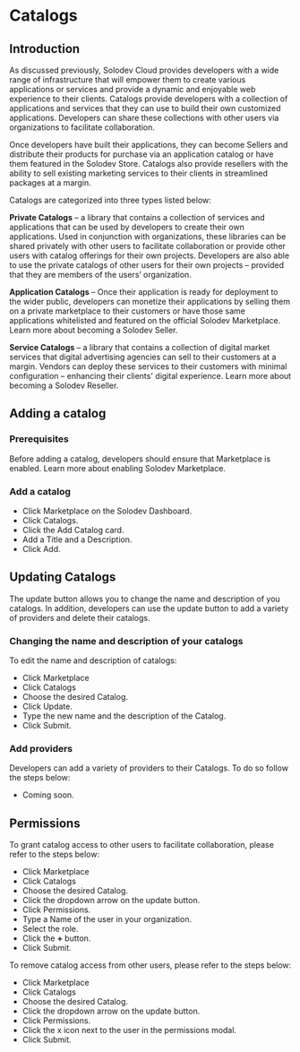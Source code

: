 # Catalogs

## Introduction
As discussed previously, Solodev Cloud provides developers with a wide range of infrastructure that will empower them to create various applications or services and provide a dynamic and enjoyable web experience to their clients. Catalogs provide developers with a collection of applications and services that they can use to build their own customized applications. Developers can share these collections with other users via organizations to facilitate collaboration. 

 

Once developers have built their applications, they can become Sellers and distribute their products for purchase via an application catalog or have them featured in the Solodev Store. Catalogs also provide resellers with the ability to sell existing marketing services to their clients in streamlined packages at a margin. 

 

Catalogs are categorized into three types listed below:

 

**Private Catalogs** – a library that contains a collection of services and applications that can be used by developers to create their own applications. Used in conjunction with organizations, these libraries can be shared privately with other users to facilitate collaboration or provide other users with catalog offerings for their own projects. Developers are also able to use the private catalogs of other users for their own projects – provided that they are members of the users’ organization.

 

**Application Catalogs** – Once their application is ready for deployment to the wider public, developers can monetize their applications by selling them on a private marketplace to their customers or have those same applications whitelisted and featured on the official Solodev Marketplace. Learn more about becoming a Solodev Seller.

 

**Service Catalogs** – a library that contains a collection of digital market services that digital advertising agencies can sell to their customers at a margin. Vendors can deploy these services to their customers with minimal configuration – enhancing their clients' digital experience. Learn more about becoming a Solodev Reseller.

## Adding a catalog 

### Prerequisites
Before adding a catalog, developers should ensure that Marketplace is enabled. Learn more about enabling Solodev Marketplace. 

### Add a catalog
- Click Marketplace on the Solodev Dashboard. 
- Click Catalogs. 
- Click the Add Catalog card.
- Add a Title and a Description. 
- Click Add. 

## Updating Catalogs
The update button allows you to change the name and description of you catalogs. In addition, developers can use the update button to add a variety of providers and delete their catalogs. 

### Changing the name and description of your catalogs

To edit the name and description of catalogs: 
- Click Marketplace
- Click Catalogs 
- Choose the desired Catalog. 
- Click Update. 
- Type the new name and the description of the Catalog. 
- Click Submit. 

### Add providers

Developers can add a variety of providers to their Catalogs. To do so follow the steps below: 

- Coming soon. 

## Permissions 

To grant catalog access to other users to facilitate collaboration, please refer to the steps below:

- Click Marketplace
- Click Catalogs 
- Choose the desired Catalog. 
- Click the dropdown arrow on the update button.
- Click Permissions. 
- Type a Name of the user in your organization. 
- Select the role. 
- Click the **+** button. 
- Click Submit.

To remove catalog access from other users, please refer to the steps below:

- Click Marketplace
- Click Catalogs 
- Choose the desired Catalog. 
- Click the dropdown arrow on the update button.
- Click Permissions. 
- Click the x icon next to the user in the permissions modal. 
- Click Submit. 